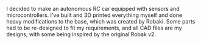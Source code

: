 I decided to make an autonomous RC car equipped with sensors and microcontrollers. I've built and 3D printed everything myself and done heavy modifications to the base, which was created by Robaki. Some parts had to be re-designed to fit my requirements, and all CAD files are my designs, with some being inspired by the original Robak v2. 
